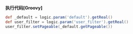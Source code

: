 <p class="panel-title"><b>执行代码[Groovy]</b></p>

```groovy
def _default = logic.param('default').getReal()
def user_filter = logic.param('user_filter').getReal()
user_filter.setPageable(_default.getPageable())

```
